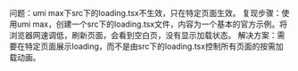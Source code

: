 问题：umi max下src下的loading.tsx不生效，只在特定页面生效。
复现步骤：使用umi max，创建一个src下的loading.tsx文件，内容为一个基本的官方示例。将浏览器网速调低，刷新页面，会看到空白页，没有显示加载状态。
解决方案：需要在特定页面展示loading，而不是由src下的loading.tsx控制所有页面的按需加载动画。
